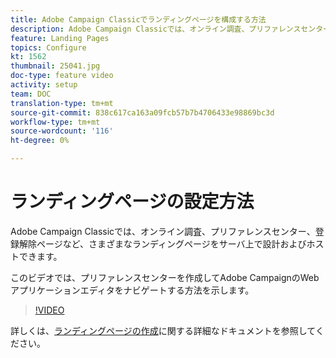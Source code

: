 ```yaml
---
title: Adobe Campaign Classicでランディングページを構成する方法
description: Adobe Campaign Classicでは、オンライン調査、プリファレンスセンター、登録解除ページなど、さまざまなランディングページをサーバ上で設計およびホストできます。 このビデオでは、プリファレンスセンターを作成してAdobe CampaignのWebアプリケーションエディタをナビゲートする方法を示します。
feature: Landing Pages
topics: Configure
kt: 1562
thumbnail: 25041.jpg
doc-type: feature video
activity: setup
team: DOC
translation-type: tm+mt
source-git-commit: 838c617ca163a09fcb57b7b4706433e98869bc3d
workflow-type: tm+mt
source-wordcount: '116'
ht-degree: 0%

---
```



# ランディングページの設定方法

Adobe Campaign Classicでは、オンライン調査、プリファレンスセンター、登録解除ページなど、さまざまなランディングページをサーバ上で設計およびホストできます。

このビデオでは、プリファレンスセンターを作成してAdobe CampaignのWebアプリケーションエディタをナビゲートする方法を示します。

>[!VIDEO](https://video.tv.adobe.com/v/25041?quality=12)

詳しくは、[ランディングページの作成](https://docs.adobe.com/content/help/en/campaign-classic/using/designing-content/editing-html-content/creating-a-landing-page.html)に関する詳細なドキュメントを参照してください。
